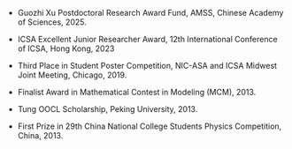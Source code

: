 
- Guozhi Xu Postdoctoral Research Award Fund, AMSS, Chinese Academy of Sciences, 2025.

- ICSA Excellent Junior Researcher Award, 12th International Conference of ICSA, Hong Kong, 2023
  
- Third Place in Student Poster Competition, NIC-ASA and ICSA Midwest Joint Meeting, Chicago, 2019.

- Finalist Award in Mathematical Contest in Modeling (MCM), 2013.

- Tung OOCL Scholarship, Peking University, 2013.

- First Prize in 29th China National College Students Physics Competition, China, 2013.
